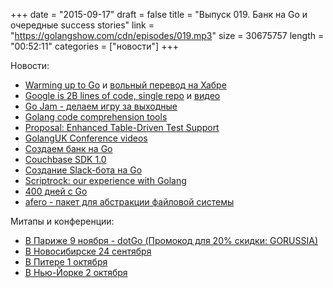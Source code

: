 +++
date = "2015-09-17"
draft = false
title = "Выпуск 019. Банк на Go и очередные success stories"
link = "https://golangshow.com/cdn/episodes/019.mp3"
size = 30675757
length = "00:52:11"
categories = ["новости"]
+++

Новости:

* [Warming up to Go](http://jeremymikkola.com/posts/2015_08_28_warming_up_to_go.html) и [вольный перевод на Хабре](http://habrahabr.ru/post/266851/)
* [Google is 2B lines of code, single repo](http://www.wired.com/2015/09/google-2-billion-lines-codeand-one-place/) и [видео](https://www.youtube.com/watch?v=W71BTkUbdqE)
* [Go Jam - делаем игру за выходные](https://codelympics.io/projects/2)
* [Golang code comprehension tools](http://blog.ralch.com/tutorial/golang-tools-comprehension)
* [Proposal: Enhanced Table-Driven Test Support](https://github.com/golang/proposal/blob/master/design/12166-subtests.md)
* [GolangUK Conference videos](https://www.youtube.com/playlist?list=PLDWZ5uzn69ezRJYeWxYNRMYebvf8DerHd)
* [Создаем банк на Go](https://www.youtube.com/watch?v=cFJkLfujOts)
* [Couchbase SDK 1.0](http://blog.couchbase.com/2015/september/go-sdk-1.0-ga)
* [Создание Slack-бота на Go](https://www.opsdash.com/blog/slack-bot-in-golang.html)
* [Scriptrock: our experience with Golang](https://www.scriptrock.com/blog/our-experience-with-golang)
* [400 дней с Go](http://www.philipotoole.com/400-days-of-go/)
* [afero - пакет для абстракции файловой системы](https://github.com/spf13/afero)

Митапы и конференции:

* [В Париже 9 ноября - dotGo (Промокод для 20% скидки: GORUSSIA)](https://dotgo2015.eventbrite.com/?discount=GORUSSIA)
* [В Новосибирске 24 сентября](http://golang-nsk.party/)
* [В Питере 1 октября](https://golang-spb.timepad.ru/event/243705/)
* [В Нью-Йорке 2 октября](http://gothamgo.com)
